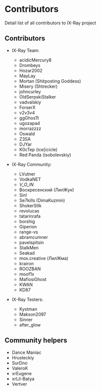 # Contributors

Detail list of all contributors to IX-Ray project

## Contributors

- IX-Ray Team:
  - acidicMercury8
  - Drombeys
  - Hozar2002
  - MayLay
  - Mortan (Shitposting Goddess)
  - Misery (Shtrecker)
  - johncurley
  - OldSerpskiStalker
  - vadvalskiy
  - ForserX
  - v2v3v4
  - ggGhosTt
  - ugozapad
  - morrazzzz
  - Oswald
  - Z3SA
  - DJYar
  - K0cTep (ice[icicle)
  - Red Panda (isobolevskiy)

- IX-Ray Community:
  - LVutner
  - VodkaNET
  - _V_O_IN_
  - Воскресенский (ЛилЖук)
  - Sin!
  - Se7kills (DimaKuzmin)
  - ShokerStlk
  - revolucas
  - tatarinrafa
  - borshig
  - Giperion
  - range-vs
  - abramcumner
  - pavelspitsin
  - StalkMen
  - Seakad
  - mox.creative (ЛилЖма)
  - krairon
  - ROOZBAN
  - moof1x
  - MafiosiGhost
  - KWAN
  - KD87

- IX-Ray Testers:
  - Kystman
  - Makson2097
  - Sinner
  - after_glow

## Community helpers

- Dance Maniac
- Hrusteckiy
- SurDno
- ValeroK
- xrEugene
- xrLil-Batya
- Vertver

